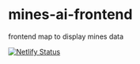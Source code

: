 # mines-ai-frontend
frontend map to display mines data

[![Netlify Status](https://api.netlify.com/api/v1/badges/c52f2e44-ea39-4cb2-9f83-6fb92bc9d901/deploy-status)](https://app.netlify.com/sites/skynet-ai/deploys)